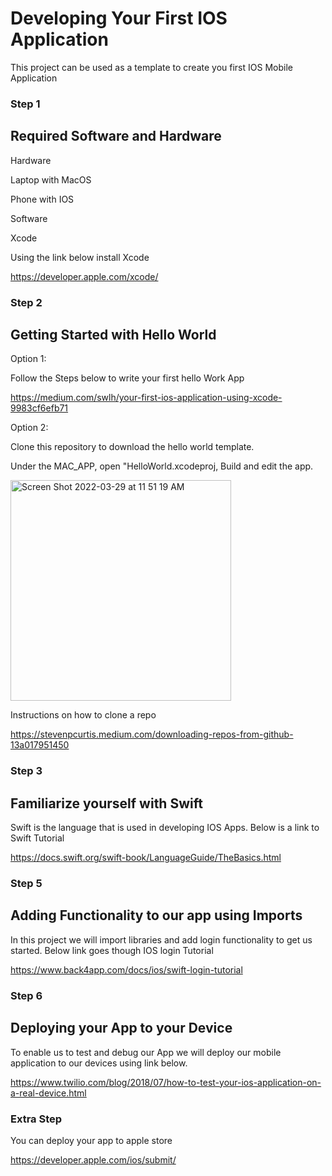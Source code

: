 # Developing Your First IOS Application

This project can be used as a template to create you first IOS Mobile Application

### Step 1

## Required Software and Hardware

  Hardware
  
  Laptop with MacOS
  
  Phone with IOS
  
  Software

  Xcode
    
  Using the link below install Xcode 
  
  https://developer.apple.com/xcode/
  
### Step 2

## Getting Started with Hello World


Option 1:

Follow the Steps below to write your first hello Work App

https://medium.com/swlh/your-first-ios-application-using-xcode-9983cf6efb71

Option 2: 

Clone this repository to download the hello world template.

Under the MAC_APP, open "HelloWorld.xcodeproj, Build and edit the app.

<img width="353" alt="Screen Shot 2022-03-29 at 11 51 19 AM" src="https://user-images.githubusercontent.com/77168991/160664699-0162ecda-ff97-4e54-b4bd-3c2b9a077319.png">


Instructions on how to clone a repo 

https://stevenpcurtis.medium.com/downloading-repos-from-github-13a017951450


### Step 3

## Familiarize yourself with Swift

Swift is the language that is used in developing IOS Apps. Below is a link to Swift Tutorial

https://docs.swift.org/swift-book/LanguageGuide/TheBasics.html

### Step 5

## Adding Functionality to our app using Imports

In this project we will import libraries and add login functionality to get us started. Below link goes though IOS login Tutorial 

https://www.back4app.com/docs/ios/swift-login-tutorial


### Step 6

## Deploying your App to your Device

To enable us to test and debug our App we will deploy our mobile application to our devices using link below.

https://www.twilio.com/blog/2018/07/how-to-test-your-ios-application-on-a-real-device.html

### Extra Step

You can deploy your app to apple store

https://developer.apple.com/ios/submit/
